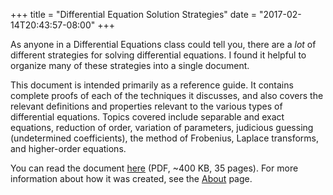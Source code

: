 +++
title = "Differential Equation Solution Strategies"
date = "2017-02-14T20:43:57-08:00"
+++

As anyone in a Differential Equations class could tell you, there are
a *lot* of different strategies for solving differential equations. I
found it helpful to organize many of these strategies into a single
document.

This document is intended primarily as a reference guide. It contains
complete proofs of each of the techniques it discusses, and also
covers the relevant definitions and properties relevant to the various
types of differential equations. Topics covered include separable and
exact equations, reduction of order, variation of parameters,
judicious guessing (undetermined coefficients), the method of
Frobenius, Laplace transforms, and higher-order equations.

You can read the document [here] (PDF, ~400 KB, 35 pages). For more
information about how it was created, see the [About] page.

[here]: /files/DifferentialEquationSolutionStrategies.pdf
[about]: /posts/about-this-site
